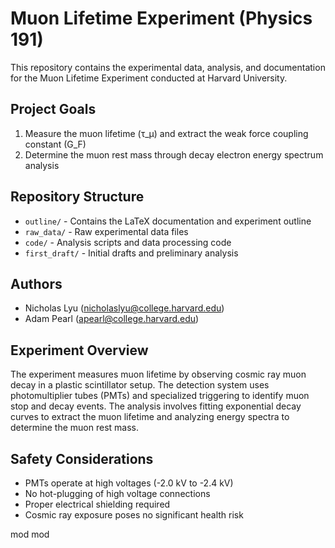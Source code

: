 # Muon Lifetime Experiment (Physics 191)

This repository contains the experimental data, analysis, and documentation for the Muon Lifetime Experiment conducted at Harvard University.

## Project Goals

1. Measure the muon lifetime (τ_μ) and extract the weak force coupling constant (G_F)
2. Determine the muon rest mass through decay electron energy spectrum analysis

## Repository Structure

- `outline/` - Contains the LaTeX documentation and experiment outline
- `raw_data/` - Raw experimental data files
- `code/` - Analysis scripts and data processing code
- `first_draft/` - Initial drafts and preliminary analysis

## Authors

- Nicholas Lyu (nicholaslyu@college.harvard.edu)
- Adam Pearl (apearl@college.harvard.edu)

## Experiment Overview

The experiment measures muon lifetime by observing cosmic ray muon decay in a plastic scintillator setup. The detection system uses photomultiplier tubes (PMTs) and specialized triggering to identify muon stop and decay events. The analysis involves fitting exponential decay curves to extract the muon lifetime and analyzing energy spectra to determine the muon rest mass.

## Safety Considerations

- PMTs operate at high voltages (-2.0 kV to -2.4 kV)
- No hot-plugging of high voltage connections
- Proper electrical shielding required
- Cosmic ray exposure poses no significant health risk 

mod mod